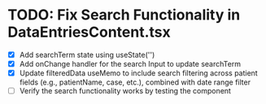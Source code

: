 # TODO: Fix Search Functionality in DataEntriesContent.tsx

- [x] Add searchTerm state using useState<string>('')
- [x] Add onChange handler for the search Input to update searchTerm
- [x] Update filteredData useMemo to include search filtering across patient fields (e.g., patientName, case, etc.), combined with date range filter
- [ ] Verify the search functionality works by testing the component
